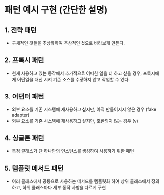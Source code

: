# 패턴 예시 구현 (간단한 설명)

## 1. 전략 패턴
- 구체적인 것들을 추상화하여 추상적인 것으로 바라보게 만든다.

## 2. 프록시 패턴
- 현재 사용하고 있는 동작에서 추가적으로 어떠한 일을 더 하고 싶을 경우, 프록시에게 어떤일을 대신 시켜 기존 소스를 수정하지 않고 작업할 수 있다.

## 3. 어댑터 패턴
- 외부 요소를 기존 시스템에 재사용하고 싶지만, 아직 만들어지지 않은 경우 (fake adapter)
- 외부 요소를 기존 시스템에 재사용하고 싶지만, 호환되지 않는 경우 (v)

## 4. 싱글톤 패턴
- 특정 클래스가 단 하나만의 인스턴스를 생성하여 사용하기 위한 패턴

## 5. 템플릿 메서드 패턴
- 여러 클래스에서 공통으로 사용하는 메서드를 템플릿화 하여 상위 클래스에서 정의하고, 하위 클래스마다 세부 동작 사항을 다르게 구현